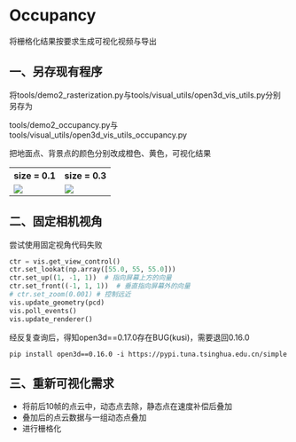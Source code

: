 # Occupancy
将栅格化结果按要求生成可视化视频与导出

## 一、另存现有程序
将tools/demo2_rasterization.py与tools/visual_utils/open3d_vis_utils.py分别另存为

tools/demo2_occupancy.py与tools/visual_utils/open3d_vis_utils_occupancy.py

把地面点、背景点的颜色分别改成橙色、黄色，可视化结果

<table>
    <tr>
            <th>size = 0.1</th>
            <th>size = 0.3</th>
    </tr>
    <tr>
        <td><img src=https://github.com/xingchenshanyao/VoxelNeXt/assets/116085226/ee87dd7b-a09b-4c14-8e37-2837f423160b /></td>
        <td><img src=https://github.com/xingchenshanyao/VoxelNeXt/assets/116085226/5f14c2ac-1fbb-4b66-bd25-2d4a76607bf9 /></td>
    </tr>
</table>

## 二、固定相机视角
尝试使用固定视角代码失败
```python
ctr = vis.get_view_control()
ctr.set_lookat(np.array([55.0, 55, 55.0]))
ctr.set_up((1, -1, 1))  # 指向屏幕上方的向量
ctr.set_front((-1, 1, 1))  # 垂直指向屏幕外的向量
# ctr.set_zoom(0.001) # 控制远近
vis.update_geometry(pcd)
vis.poll_events()
vis.update_renderer()
```
经反复查询后，得知open3d==0.17.0存在BUG(kusi)，需要退回0.16.0
```
pip install open3d==0.16.0 -i https://pypi.tuna.tsinghua.edu.cn/simple
```

## 三、重新可视化需求
- 将前后10帧的点云中，动态点去除，静态点在速度补偿后叠加
- 叠加后的点云数据与一组动态点叠加
- 进行栅格化

